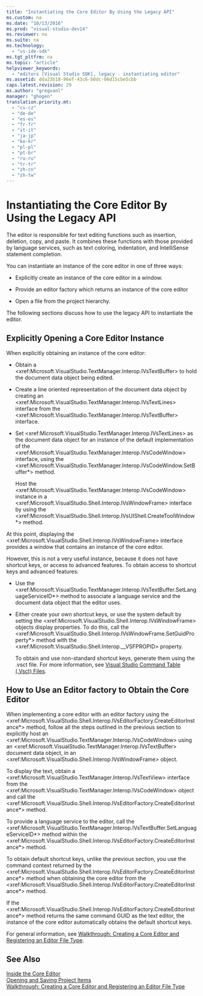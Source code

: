 ```yaml
---
title: "Instantiating the Core Editor By Using the Legacy API"
ms.custom: na
ms.date: "10/13/2016"
ms.prod: "visual-studio-dev14"
ms.reviewer: na
ms.suite: na
ms.technology: 
  - "vs-ide-sdk"
ms.tgt_pltfrm: na
ms.topic: "article"
helpviewer_keywords: 
  - "editors [Visual Studio SDK], legacy - instantiating editor"
ms.assetid: dda23b18-96ef-43c6-b0dc-06d15cbe5cbb
caps.latest.revision: 29
ms.author: "gregvanl"
manager: "ghogen"
translation.priority.mt: 
  - "cs-cz"
  - "de-de"
  - "es-es"
  - "fr-fr"
  - "it-it"
  - "ja-jp"
  - "ko-kr"
  - "pl-pl"
  - "pt-br"
  - "ru-ru"
  - "tr-tr"
  - "zh-cn"
  - "zh-tw"
---
```

# Instantiating the Core Editor By Using the Legacy API
The editor is responsible for text editing functions such as insertion, deletion, copy, and paste. It combines these functions with those provided by language services, such as text coloring, indentation, and IntelliSense statement completion.  
  
 You can instantiate an instance of the core editor in one of three ways:  
  
-   Explicitly create an instance of the core editor in a window.  
  
-   Provide an editor factory which returns an instance of the core editor  
  
-   Open a file from the project hierarchy.  
  
 The following sections discuss how to use the legacy API to instantiate the editor.  
  
## Explicitly Opening a Core Editor Instance  
 When explicitly obtaining an instance of the core editor:  
  
-   Obtain a \<xref:Microsoft.VisualStudio.TextManager.Interop.IVsTextBuffer> to hold the document data object being edited.  
  
-   Create a line oriented representation of the document data object by creating an \<xref:Microsoft.VisualStudio.TextManager.Interop.IVsTextLines> interface from the \<xref:Microsoft.VisualStudio.TextManager.Interop.IVsTextBuffer> interface.  
  
-   Set \<xref:Microsoft.VisualStudio.TextManager.Interop.IVsTextLines> as the document data object for an instance of the default implementation of the \<xref:Microsoft.VisualStudio.TextManager.Interop.IVsCodeWindow> interface, using the \<xref:Microsoft.VisualStudio.TextManager.Interop.IVsCodeWindow.SetBuffer*> method.  
  
     Host the \<xref:Microsoft.VisualStudio.TextManager.Interop.IVsCodeWindow> instance in a \<xref:Microsoft.VisualStudio.Shell.Interop.IVsWindowFrame> interface by using the \<xref:Microsoft.VisualStudio.Shell.Interop.IVsUIShell.CreateToolWindow*> method.  
  
 At this point, displaying the \<xref:Microsoft.VisualStudio.Shell.Interop.IVsWindowFrame> interface provides a window that contains an instance of the core editor.  
  
 However, this is not a very useful instance, because it does not have shortcut keys, or access to advanced features. To obtain access to shortcut keys and advanced features:  
  
-   Use the \<xref:Microsoft.VisualStudio.TextManager.Interop.IVsTextBuffer.SetLanguageServiceID*> method to associate a language service and the document data object that the editor uses.  
  
-   Either create your own shortcut keys, or use the system default by setting the \<xref:Microsoft.VisualStudio.Shell.Interop.IVsWindowFrame> objects display properties. To do this, call the \<xref:Microsoft.VisualStudio.Shell.Interop.IVsWindowFrame.SetGuidProperty*> method with the \<xref:Microsoft.VisualStudio.Shell.Interop.__VSFPROPID> property.  
  
     To obtain and use non-standard shortcut keys, generate them using the .vsct file. For more information, see [Visual Studio Command Table (.Vsct) Files](../extensibility/visual-studio-command-table--.vsct--files.md).  
  
## How to Use an Editor factory to Obtain the Core Editor  
 When implementing a core editor with an editor factory using the \<xref:Microsoft.VisualStudio.Shell.Interop.IVsEditorFactory.CreateEditorInstance*> method, follow all the steps outlined in the previous section to explicitly host an \<xref:Microsoft.VisualStudio.TextManager.Interop.IVsCodeWindow> using an \<xref:Microsoft.VisualStudio.TextManager.Interop.IVsTextBuffer> document data object, in an \<xref:Microsoft.VisualStudio.Shell.Interop.IVsWindowFrame> object.  
  
 To display the text, obtain a \<xref:Microsoft.VisualStudio.TextManager.Interop.IVsTextView> interface from the \<xref:Microsoft.VisualStudio.TextManager.Interop.IVsCodeWindow> object and call the \<xref:Microsoft.VisualStudio.Shell.Interop.IVsEditorFactory.CreateEditorInstance*> method.  
  
 To provide a language service to the editor, call the \<xref:Microsoft.VisualStudio.TextManager.Interop.IVsTextBuffer.SetLanguageServiceID*> method within the \<xref:Microsoft.VisualStudio.Shell.Interop.IVsEditorFactory.CreateEditorInstance*> method.  
  
 To obtain default shortcut keys, unlike the previous section, you use the command context returned by the \<xref:Microsoft.VisualStudio.Shell.Interop.IVsEditorFactory.CreateEditorInstance*> method when obtaining the core editor from the \<xref:Microsoft.VisualStudio.Shell.Interop.IVsEditorFactory.CreateEditorInstance*> method.  
  
 If the \<xref:Microsoft.VisualStudio.Shell.Interop.IVsEditorFactory.CreateEditorInstance*> method returns the same command GUID as the text editor, the instance of the core editor automatically obtains the default shortcut keys.  
  
 For general information, see [Walkthrough: Creating a Core Editor and Registering an Editor File Type](../extensibility/walkthrough--creating-a-core-editor-and-registering-an-editor-file-type.md).  
  
## See Also  
 [Inside the Core Editor](../extensibility/inside-the-core-editor.md)   
 [Opening and Saving Project Items](../extensibility/opening-and-saving-project-items.md)   
 [Walkthrough: Creating a Core Editor and Registering an Editor File Type](../extensibility/walkthrough--creating-a-core-editor-and-registering-an-editor-file-type.md)